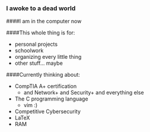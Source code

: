 <!---
canyoudeal/canyoudeal is a ✨ special ✨ repository because its `README.md` (this file) appears on your GitHub profile.
You can click the Preview link to take a look at your changes.
--->

### I awoke to a dead world

####I am in the computer now

####This whole thing is for:  
- personal projects
- schoolwork
- organizing every little thing
- other stuff... maybe

####Currently thinking about:
- CompTIA A+ certification
  - and Network+ and Security+ and everything else
- The C programming language
  - vim :)
- Competitive Cybersecurity
- LaTeX
- RAM




